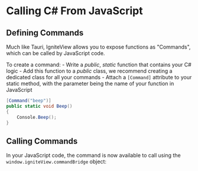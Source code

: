 # Calling C# From JavaScript

## Defining Commands

Much like Tauri, IgniteView allows you to expose functions as "Commands", which can be called by JavaScript code.

To create a command: 
    - Write a *public*, *static* function that contains your C# logic
    - Add this function to a *public* class, we recommend creating a dedicated class for all your commands
    - Attach a `[Command]` attribute to your static method, with the parameter being the name of your function in JavaScript

```csharp title="Commands.cs"
[Command("beep")]
public static void Beep()
{
    Console.Beep();
}
```

## Calling Commands

In your JavaScript code, the command is now available to call using the `window.igniteView.commandBridge` object:

```javascript title="Main.js"

```